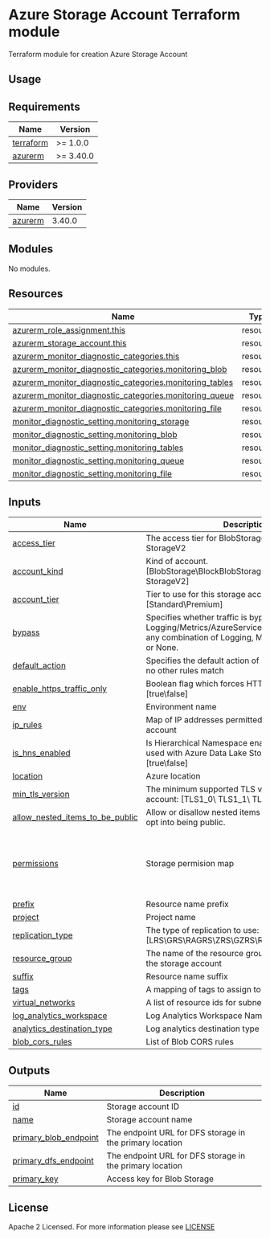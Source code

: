 # Azure Storage Account Terraform module
Terraform module for creation Azure Storage Account

## Usage

<!-- BEGIN_TF_DOCS -->
## Requirements

| Name                                                                      | Version    |
|---------------------------------------------------------------------------|------------|
| <a name="requirement_terraform"></a> [terraform](#requirement\_terraform) | >= 1.0.0   |
| <a name="requirement_azurerm"></a> [azurerm](#requirement\_azurerm)       | >= 3.40.0  |

## Providers

| Name                                                           | Version |
|----------------------------------------------------------------|---------|
| <a name="provider_azurerm"></a> [azurerm](#provider\_azurerm)  | 3.40.0 |

## Modules

No modules.

## Resources

| Name                                                                                                                                             | Type |
|--------------------------------------------------------------------------------------------------------------------------------------------------|------|
| [azurerm_role_assignment.this](https://registry.terraform.io/providers/hashicorp/azurerm/latest/docs/resources/role_assignment)                  | resource |
| [azurerm_storage_account.this](https://registry.terraform.io/providers/hashicorp/azurerm/latest/docs/resources/storage_account)                  | resource |
| [azurerm_monitor_diagnostic_categories.this](https://registry.terraform.io/providers/hashicorp/azurerm/latest/docs/data-sources/monitor_diagnostic_categories) | resource |
| [azurerm_monitor_diagnostic_categories.monitoring_blob](https://registry.terraform.io/providers/hashicorp/azurerm/latest/docs/data-sources/monitor_diagnostic_categories) | resource |
| [azurerm_monitor_diagnostic_categories.monitoring_tables](https://registry.terraform.io/providers/hashicorp/azurerm/latest/docs/data-sources/monitor_diagnostic_categories) | resource |
| [azurerm_monitor_diagnostic_categories.monitoring_queue](https://registry.terraform.io/providers/hashicorp/azurerm/latest/docs/data-sources/monitor_diagnostic_categories) | resource |
| [azurerm_monitor_diagnostic_categories.monitoring_file](https://registry.terraform.io/providers/hashicorp/azurerm/latest/docs/data-sources/monitor_diagnostic_categories) | resource |
| [monitor_diagnostic_setting.monitoring_storage](https://registry.terraform.io/providers/hashicorp/azurerm/latest/docs/resources/monitor_diagnostic_setting) | resource |
| [monitor_diagnostic_setting.monitoring_blob](https://registry.terraform.io/providers/hashicorp/azurerm/latest/docs/resources/monitor_diagnostic_setting)    | resource |
| [monitor_diagnostic_setting.monitoring_tables](https://registry.terraform.io/providers/hashicorp/azurerm/latest/docs/resources/monitor_diagnostic_setting)   | resource |
| [monitor_diagnostic_setting.monitoring_queue](https://registry.terraform.io/providers/hashicorp/azurerm/latest/docs/resources/monitor_diagnostic_setting)   | resource |
| [monitor_diagnostic_setting.monitoring_file](https://registry.terraform.io/providers/hashicorp/azurerm/latest/docs/resources/monitor_diagnostic_setting)    | resource |

## Inputs

| Name                                                                                                                                      | Description                                                                                                                                             | Type                | Default                                                                             | Required |
|-------------------------------------------------------------------------------------------------------------------------------------------|---------------------------------------------------------------------------------------------------------------------------------------------------------|---------------------|-------------------------------------------------------------------------------------|:--------:|
| <a name="input_access_tier"></a> [access\_tier](#input\_access\_tier)                                                                     | The access tier for BlobStorage, FileStorage and StorageV2                                                                                              | `string`            | `"Hot"`                                                                             |    no    |
| <a name="input_account_kind"></a> [account\_kind](#input\_account\_kind)                                                                  | Kind of account. [BlobStorage\BlockBlobStorage\FileStorage\Storage\ StorageV2]                                                                          | `string`            | `"StorageV2"`                                                                       |    no    |
| <a name="input_account_tier"></a> [account\_tier](#input\_account\_tier)                                                                  | Tier to use for this storage account: [Standard\Premium]                                                                                                | `string`            | `"Standard"`                                                                        |    no    |
| <a name="input_bypass"></a> [bypass](#input\_bypass)                                                                                      | Specifies whether traffic is bypassed for Logging/Metrics/AzureServices. Valid options are any combination of Logging, Metrics, AzureServices, or None. | `set(string)`       | <pre>[<br>  "AzureServices"<br>]</pre>                                              |    no    |
| <a name="input_default_action"></a> [default\_action](#input\_default\_action)                                                            | Specifies the default action of allow or deny when no other rules match                                                                                 | `string`            | `"Deny"`                                                                            |    no    |
| <a name="input_enable_https_traffic_only"></a> [enable\_https\_traffic\_only](#input\_enable\_https\_traffic\_only)                       | Boolean flag which forces HTTPS if enabled: [true\false]                                                                                                | `bool`              | `true`                                                                              |    no    |
| <a name="input_env"></a> [env](#input\_env)                                                                                               | Environment name                                                                                                                                        | `string`            | n/a                                                                                 |   yes    |
| <a name="input_ip_rules"></a> [ip\_rules](#input\_ip\_rules)                                                                              | Map of IP addresses permitted to access storage account                                                                                                 | `map(string)`       | `null`                                                                              |    no    |
| <a name="input_is_hns_enabled"></a> [is\_hns\_enabled](#input\_is\_hns\_enabled)                                                          | Is Hierarchical Namespace enabled? This can be used with Azure Data Lake Storage Gen 2: [true\false]                                                    | `bool`              | `true`                                                                              |    no    |
| <a name="input_location"></a> [location](#input\_location)                                                                                | Azure location                                                                                                                                          | `string`            | n/a                                                                                 |   yes    |
| <a name="input_min_tls_version"></a> [min\_tls\_version](#input\_min\_tls\_version)                                                       | The minimum supported TLS version for the storage account: [TLS1\_0\ TLS1\_1\ TLS1\_2]                                                                  | `string`            | `"TLS1_2"`                                                                          |    no    |
| <a name="input_allow_nested_items_to_be_public"></a> [allow\_nested\_items\_to\_be\_public](#input\_allow\_nested\_items\_to\_be\_public) | Allow or disallow nested items within this Account to opt into being public.                                                                            | `bool`              | `true`                                                                              |    no    |
| <a name="input_permissions"></a> [permissions](#input\_permissions)                                                                       | Storage permision map                                                                                                                                   | `list(map(string))` | <pre>[<br>  {<br>    "object_id": null,<br>    "role": null<br>  }<br>]</pre>       |    no    |
| <a name="input_prefix"></a> [prefix](#input\_prefix)                                                                                      | Resource name prefix                                                                                                                                    | `string`            | `""`                                                                                |    no    |
| <a name="input_project"></a> [project](#input\_project)                                                                                   | Project name                                                                                                                                            | `string`            | n/a                                                                                 |   yes    |
| <a name="input_replication_type"></a> [replication\_type](#input\_replication\_type)                                                      | The type of replication to use: [LRS\GRS\RAGRS\ZRS\GZRS\RAGZRS]                                                                                         | `string`            | `"GRS"`                                                                             |    no    |
| <a name="input_resource_group"></a> [resource\_group](#input\_resource\_group)                                                            | The name of the resource group in which to create the storage account                                                                                   | `string`            | n/a                                                                                 |   yes    |
| <a name="input_suffix"></a> [suffix](#input\_suffix)                                                                                      | Resource name suffix                                                                                                                                    | `string`            | `""`                                                                                |    no    |
| <a name="input_tags"></a> [tags](#input\_tags)                                                                                            | A mapping of tags to assign to the resource                                                                                                             | `map(any)`          | `{}`                                                                                |    no    |
| <a name="input_virtual_networks"></a> [virtual\_networks](#input\_virtual\_networks)                                                      | A list of resource ids for subnets                                                                                                                      | `list(string)`      | `null`                                                                              |    no    |
| <a name="input_log_analytics_workspace"></a> [log_analytics\_workspace](#input\_log\_analytics\_workspace) | Log Analytics Workspace Name to ID map    | `map(string)`       | `{}`   |    no    |
| <a name="input_analytics_destination_type"></a> [analytics\_destination\_type](#input\_analytics\_destination\_type)| Log analytics destination type | `string` |  `Dedicated`   |    no    |
| <a name="input_blob_cors_rules"></a> [blob\_cors\_rules](#input\_blob\_cors\_rules) | List of Blob CORS rules | `list(object({}))`  | `[]` |    no    |


## Outputs

| Name                                                                                                    | Description                                              |
|---------------------------------------------------------------------------------------------------------|----------------------------------------------------------|
| <a name="output_id"></a> [id](#output\_id)                                                              | Storage account ID                                       |
| <a name="output_name"></a> [name](#output\_name)                                                        | Storage account name                                     |
| <a name="output_primary_blob_endpoint"></a> [primary\_blob\_endpoint](#output\_primary\_blob\_endpoint) | The endpoint URL for DFS storage in the primary location |
| <a name="output_primary_dfs_endpoint"></a> [primary\_dfs\_endpoint](#output\_primary\_dfs\_endpoint)    | The endpoint URL for DFS storage in the primary location |
| <a name="output_primary_key"></a> [primary\_key](#output\_primary\_key)                                 | Access key for Blob Storage                              |
<!-- END_TF_DOCS -->

## License

Apache 2 Licensed. For more information please see [LICENSE](https://github.com/data-platform-hq/terraform-azurerm-storage-account/tree/main/LICENSE)
